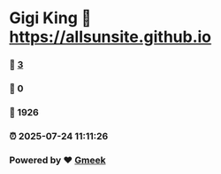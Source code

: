 # Gigi King :link: https://allsunsite.github.io 
### :page_facing_up: [3](https://allsunsite.github.io/tag.html) 
### :speech_balloon: 0 
### :hibiscus: 1926 
### :alarm_clock: 2025-07-24 11:11:26 
### Powered by :heart: [Gmeek](https://github.com/Meekdai/Gmeek)
